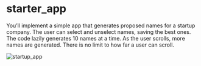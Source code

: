 # starter_app
You’ll implement a simple app that generates proposed names for a startup company. The user can select and unselect names, saving the best ones. The code lazily generates 10 names at a time. As the user scrolls, more names are generated. There is no limit to how far a user can scroll.

![startup_app](https://github.com/shuvo18103107/Starter-App-/blob/master/screenshots/startup_app.gif?raw=true)


